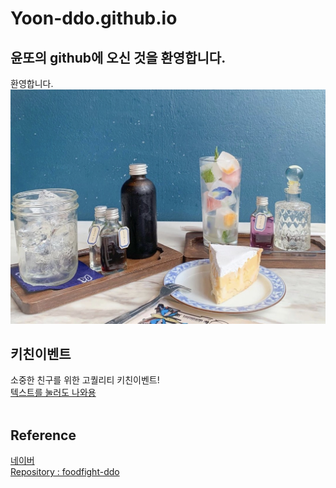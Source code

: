 # Yoon-ddo.github.io
## 윤또의 github에 오신 것을 환영합니다.
환영합니다.
<img src="main.jpg"/><br>


## 키친이벤트
소중한 친구를 위한 고퀄리티 키친이벤트!<br>
<a href="https://www.youtube.com/embed/HM6cT8n6Qi8">텍스트를 눌러도 나와용</a><br><br>

## Reference
[네이버](https://naver.com)<br>
[Repository : foodfight-ddo](https://Yoon-ddo.github.io/foodfight-ddo)
